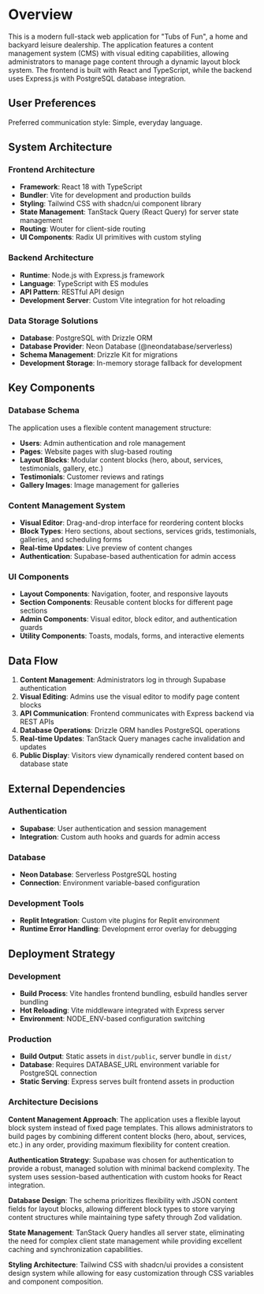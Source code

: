 # Overview

This is a modern full-stack web application for "Tubs of Fun", a home and backyard leisure dealership. The application features a content management system (CMS) with visual editing capabilities, allowing administrators to manage page content through a dynamic layout block system. The frontend is built with React and TypeScript, while the backend uses Express.js with PostgreSQL database integration.

## User Preferences

Preferred communication style: Simple, everyday language.

## System Architecture

### Frontend Architecture
- **Framework**: React 18 with TypeScript
- **Bundler**: Vite for development and production builds
- **Styling**: Tailwind CSS with shadcn/ui component library
- **State Management**: TanStack Query (React Query) for server state management
- **Routing**: Wouter for client-side routing
- **UI Components**: Radix UI primitives with custom styling

### Backend Architecture
- **Runtime**: Node.js with Express.js framework
- **Language**: TypeScript with ES modules
- **API Pattern**: RESTful API design
- **Development Server**: Custom Vite integration for hot reloading

### Data Storage Solutions
- **Database**: PostgreSQL with Drizzle ORM
- **Database Provider**: Neon Database (@neondatabase/serverless)
- **Schema Management**: Drizzle Kit for migrations
- **Development Storage**: In-memory storage fallback for development

## Key Components

### Database Schema
The application uses a flexible content management structure:
- **Users**: Admin authentication and role management
- **Pages**: Website pages with slug-based routing
- **Layout Blocks**: Modular content blocks (hero, about, services, testimonials, gallery, etc.)
- **Testimonials**: Customer reviews and ratings
- **Gallery Images**: Image management for galleries

### Content Management System
- **Visual Editor**: Drag-and-drop interface for reordering content blocks
- **Block Types**: Hero sections, about sections, services grids, testimonials, galleries, and scheduling forms
- **Real-time Updates**: Live preview of content changes
- **Authentication**: Supabase-based authentication for admin access

### UI Components
- **Layout Components**: Navigation, footer, and responsive layouts
- **Section Components**: Reusable content blocks for different page sections
- **Admin Components**: Visual editor, block editor, and authentication guards
- **Utility Components**: Toasts, modals, forms, and interactive elements

## Data Flow

1. **Content Management**: Administrators log in through Supabase authentication
2. **Visual Editing**: Admins use the visual editor to modify page content blocks
3. **API Communication**: Frontend communicates with Express backend via REST APIs
4. **Database Operations**: Drizzle ORM handles PostgreSQL operations
5. **Real-time Updates**: TanStack Query manages cache invalidation and updates
6. **Public Display**: Visitors view dynamically rendered content based on database state

## External Dependencies

### Authentication
- **Supabase**: User authentication and session management
- **Integration**: Custom auth hooks and guards for admin access

### Database
- **Neon Database**: Serverless PostgreSQL hosting
- **Connection**: Environment variable-based configuration

### Development Tools
- **Replit Integration**: Custom vite plugins for Replit environment
- **Runtime Error Handling**: Development error overlay for debugging

## Deployment Strategy

### Development
- **Build Process**: Vite handles frontend bundling, esbuild handles server bundling
- **Hot Reloading**: Vite middleware integrated with Express server
- **Environment**: NODE_ENV-based configuration switching

### Production
- **Build Output**: Static assets in `dist/public`, server bundle in `dist/`
- **Database**: Requires DATABASE_URL environment variable for PostgreSQL connection
- **Static Serving**: Express serves built frontend assets in production

### Architecture Decisions

**Content Management Approach**: The application uses a flexible layout block system instead of fixed page templates. This allows administrators to build pages by combining different content blocks (hero, about, services, etc.) in any order, providing maximum flexibility for content creation.

**Authentication Strategy**: Supabase was chosen for authentication to provide a robust, managed solution with minimal backend complexity. The system uses session-based authentication with custom hooks for React integration.

**Database Design**: The schema prioritizes flexibility with JSON content fields for layout blocks, allowing different block types to store varying content structures while maintaining type safety through Zod validation.

**State Management**: TanStack Query handles all server state, eliminating the need for complex client state management while providing excellent caching and synchronization capabilities.

**Styling Architecture**: Tailwind CSS with shadcn/ui provides a consistent design system while allowing for easy customization through CSS variables and component composition.